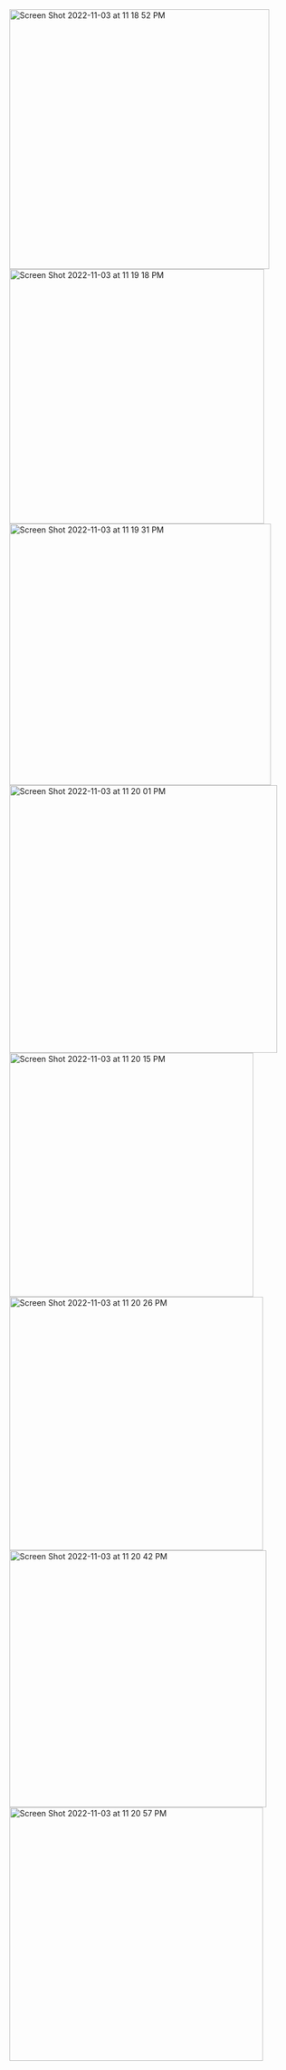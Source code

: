<img width="459" alt="Screen Shot 2022-11-03 at 11 18 52 PM" src="https://user-images.githubusercontent.com/116609563/199747373-bbea3c4e-13ce-4152-b17e-fc3d2507bf18.png">
<img width="450" alt="Screen Shot 2022-11-03 at 11 19 18 PM" src="https://user-images.githubusercontent.com/116609563/199747438-0d385f41-5f86-46ad-9e58-bdef6dfb7497.png">
<img width="462" alt="Screen Shot 2022-11-03 at 11 19 31 PM" src="https://user-images.githubusercontent.com/116609563/199747456-12506d20-6429-4b3d-b197-a8eebd94332c.png">
<img width="473" alt="Screen Shot 2022-11-03 at 11 20 01 PM" src="https://user-images.githubusercontent.com/116609563/199747472-8c732048-3a37-4d01-97ea-75f9ef2e6d70.png">
<img width="431" alt="Screen Shot 2022-11-03 at 11 20 15 PM" src="https://user-images.githubusercontent.com/116609563/199747489-ef9a0968-3d39-4348-8e7e-c6cfca00c44a.png">
<img width="448" alt="Screen Shot 2022-11-03 at 11 20 26 PM" src="https://user-images.githubusercontent.com/116609563/199747504-5dd12893-5a79-4fd5-8839-4a51009f0e0f.png">
<img width="454" alt="Screen Shot 2022-11-03 at 11 20 42 PM" src="https://user-images.githubusercontent.com/116609563/199747511-69e4e82e-ae9a-4b15-b3bf-35d8b71bc38c.png">
<img width="448" alt="Screen Shot 2022-11-03 at 11 20 57 PM" src="https://user-images.githubusercontent.com/116609563/199747541-10313aa5-1410-4252-b3a9-bebf98d78538.png">
